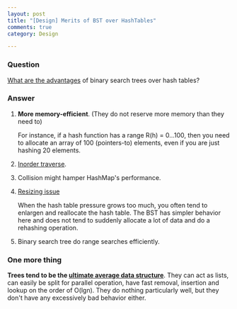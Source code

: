 ```yaml
---
layout: post
title: "[Design] Merits of BST over HashTables"
comments: true
category: Design

---
```


### Question 

[What are the advantages](http://stackoverflow.com/questions/4128546/advantages-of-binary-search-trees-over-hash-tables) of binary search trees over hash tables? 

### Answer

1. __More memory-efficient__. (They do not reserve more memory than they need to)

    For instance, if a hash function has a range R(h) = 0...100, then you need to allocate an array of 100 (pointers-to) elements, even if you are just hashing 20 elements. 

1. [Inorder traverse](http://stackoverflow.com/a/4128585). 

1. Collision might hamper HashMap's performance. 

1. [Resizing issue](http://stackoverflow.com/a/4129272)

    When the hash table pressure grows too much, you often tend to enlargen and reallocate the hash table. The BST has simpler behavior here and does not tend to suddenly allocate a lot of data and do a rehashing operation. 

1. Binary search tree do range searches efficiently.

### One more thing

__Trees tend to be the [ultimate average data structure](http://stackoverflow.com/a/19896875)__. They can act as lists, can easily be split for parallel operation, have fast removal, insertion and lookup on the order of O(lgn). They do nothing particularly well, but they don't have any excessively bad behavior either. 
